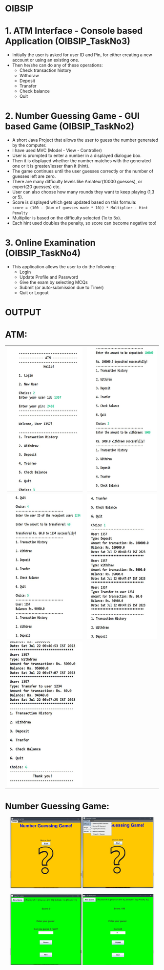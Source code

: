 # OIBSIP
  # 1. ATM Interface - Console based Application (OIBSIP_TaskNo3)
  * Initially the user is asked for user ID and Pin, for either creating a new account or using an existing one.
  * Then he/she can do any of these operations:
    * Check transaction history
    * Withdraw
    * Deposit
    * Transfer
    * Check balance
    * Quit
  
  #
  # 2. Number Guessing Game - GUI based Game (OIBSIP_TaskNo2)
  * A short Java Project that allows the user to guess the number generated by the computer.
  * I have used MVC (Model - View - Controller)
  * User is prompted to enter a number in a displayed dialogue box.
  * Then it is displayed whether the number matches with the generated one or it is greater/lesser than it (hint).
  * The game continues until the user guesses correctly or the number of guesses left are zero.
  * There are many difficulty levels like Amateur(10000 guesses), or expert(20 guesses) etc.
  * User can also choose how many rounds they want to keep playing (1,3 or 5).
  * Score is displayed which gets updated based on this formula:<br>
    ``` score = (100 - (Num of guesses made * 10)) * Multiplier - Hint Penalty ```
  * Multiplier is based on the difficulty selected (1x to 5x).
  * Each hint used doubles the penalty, so score can become negative too!

  #
  # 3. Online Examination (OIBSIP_TaskNo4)
  * This application allows the user to do the following:
    * Login
    * Update Profile and Password
    * Give the exam by selecting MCQs
    * Submit (or auto-submission due to Timer)
    * Quit or Logout
   
  #
  # OUTPUT
   # ATM:
   <p align="center">
      <table>
        <tr><td><img src="https://github.com/DarshanRaoG/OIBSIP/blob/main/ATM_Interface/output1.JPG" width="100%" height="475px" ></td>
      <td><img src="https://github.com/DarshanRaoG/OIBSIP/blob/main/ATM_Interface/output2.JPG"  height="475px" ></td></tr>
     <tr> <td> <img src="https://github.com/DarshanRaoG/OIBSIP/blob/main/ATM_Interface/output3.JPG"  height="475px"></td>
       <td><img src="https://github.com/DarshanRaoG/OIBSIP/blob/main/ATM_Interface/output4.JPG" width="100%" height="475px"></td></tr>
       <tr><td><img src="https://github.com/DarshanRaoG/OIBSIP/blob/main/ATM_Interface/output5.JPG" width="100%"  height="475px"></td></tr></table>
    </p>


   # Number Guessing Game:
    
  <p align="center">
      <img src="https://github.com/DarshanRaoG/OIBSIP/blob/main/NumberGuessingGame/output1.JPG" width="46%" >
      <img src="https://github.com/DarshanRaoG/OIBSIP/blob/main/NumberGuessingGame/output2.jpeg" width="46%" ><br><br>
      <img src="https://github.com/DarshanRaoG/OIBSIP/blob/main/NumberGuessingGame/output3.JPG" width="46%" >
      <img src="https://github.com/DarshanRaoG/OIBSIP/blob/main/NumberGuessingGame/output4.JPG" width="46%" >
    </p>
  
 
    
